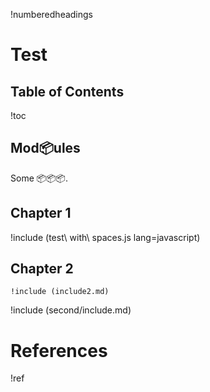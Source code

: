 !numberedheadings

# Test

## Table of Contents

!toc

## Mod📦ules

Some 📦📦📦.

## Chapter 1

!include (test\ with\ spaces.js lang=javascript)

[markedppninja]: https://github.com/gatewayprogrammingschool/markedpp

## Chapter 2

    !include (include2.md)

[amnesty]: http://www.amnesty.org/ "Amnesty International Homepage"

!include (second/include.md)

# References

!ref


